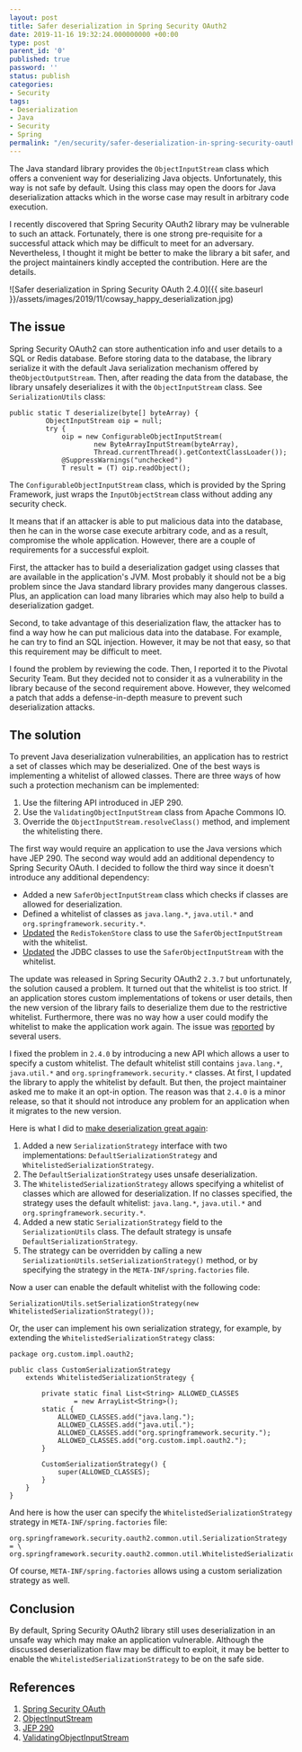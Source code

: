 ```yaml
---
layout: post
title: Safer deserialization in Spring Security OAuth2
date: 2019-11-16 19:32:24.000000000 +00:00
type: post
parent_id: '0'
published: true
password: ''
status: publish
categories:
- Security
tags:
- Deserialization
- Java
- Security
- Spring
permalink: "/en/security/safer-deserialization-in-spring-security-oauth.html"
---
```

The Java standard library provides the `ObjectInputStream` class which offers a convenient way for deserializing Java objects. Unfortunately, this way is not safe by default. Using this class may open the doors for Java deserialization attacks which in the worse case may result in arbitrary code execution.

I recently discovered that Spring Security OAuth2 library may be vulnerable to such an attack. Fortunately, there is one strong pre-requisite for a successful attack which may be difficult to meet for an adversary. Nevertheless, I thought it might be better to make the library a bit safer, and the project maintainers kindly accepted the contribution. Here are the details.

![Safer deserialization in Spring Security OAuth 2.4.0]({{ site.baseurl }}/assets/images/2019/11/cowsay_happy_deserialization.jpg)

  
  


## The issue

Spring Security OAuth2 can store authentication info and user details to a SQL or Redis database. Before storing data to the database, the library serialize it with the default Java serialization mechanism offered by the`ObjectOutputStream`. Then, after reading the data from the database, the library unsafely deserializes it with the `ObjectInputStream` class. See `SerializationUtils` class:

```
public static T deserialize(byte[] byteArray) {
         ObjectInputStream oip = null;
         try {
             oip = new ConfigurableObjectInputStream(
                     new ByteArrayInputStream(byteArray),
                     Thread.currentThread().getContextClassLoader());
             @SuppressWarnings("unchecked")
             T result = (T) oip.readObject();
```

The `ConfigurableObjectInputStream` class, which is provided by the Spring Framework, just wraps the `InputObjectStream` class without adding any security check.

It means that if an attacker is able to put malicious data into the database, then he can in the worse case execute arbitrary code, and as a result, compromise the whole application. However, there are a couple of requirements for a successful exploit.

First, the attacker has to build a deserialization gadget using classes that are available in the application's JVM. Most probably it should not be a big problem since the Java standard library provides many dangerous classes. Plus, an application can load many libraries which may also help to build a deserialization gadget.

Second, to take advantage of this deserialization flaw, the attacker has to find a way how he can put malicious data into the database. For example, he can try to find an SQL injection. However, it may be not that easy, so that this requirement may be difficult to meet.

I found the problem by reviewing the code. Then, I reported it to the Pivotal Security Team. But they decided not to consider it as a vulnerability in the library because of the second requirement above. However, they welcomed a patch that adds a defense-in-depth measure to prevent such deserialization attacks.

## The solution

To prevent Java deserialization vulnerabilities, an application has to restrict a set of classes which may be deserialized. One of the best ways is implementing a whitelist of allowed classes. There are three ways of how such a protection mechanism can be implemented:

1. Use the filtering API introduced in JEP 290.
2. Use the `ValidatingObjectInputStream` class from Apache Commons IO.
3. Override the `ObjectInputStream.resolveClass()` method, and implement the whitelisting there.

The first way would require an application to use the Java versions which have JEP 290. The second way would add an additional dependency to Spring Security OAuth. I decided to follow the third way since it doesn't introduce any additional dependency:

- Added a new `SaferObjectInputStream` class which checks if classes are allowed for deserialization.
- Defined a whitelist of classes as `java.lang.*`, `java.util.*` and `org.springframework.security.*`.
- [Updated](https://github.com/spring-projects/spring-security-oauth/pull/1703) the `RedisTokenStore` class to use the `SaferObjectInputStream` with the whitelist.
- [Updated](https://github.com/spring-projects/spring-security-oauth/pull/1760) the JDBC classes to use the `SaferObjectInputStream` with the whitelist.

The update was released in Spring Security OAuth2 `2.3.7` but unfortunately, the solution caused a problem. It turned out that the whitelist is too strict. If an application stores custom implementations of tokens or user details, then the new version of the library fails to deserialize them due to the restrictive whitelist. Furthermore, there was no way how a user could modify the whitelist to make the application work again. The issue was [reported](https://github.com/spring-projects/spring-security-oauth/issues/1759#issuecomment-543076614) by several users.

I fixed the problem in `2.4.0` by introducing a new API which allows a user to specify a custom whitelist. The default whitelist still contains `java.lang.*`, `java.util.*` and `org.springframework.security.*` classes. At first, I updated the library to apply the whitelist by default. But then, the project maintainer asked me to make it an opt-in option. The reason was that `2.4.0` is a minor release, so that it should not introduce any problem for an application when it migrates to the new version.

Here is what I did to [make deserialization great again](https://github.com/spring-projects/spring-security-oauth/pull/1784):

1. Added a new `SerializationStrategy` interface with two implementations: `DefaultSerializationStrategy` and `WhitelistedSerializationStrategy`.
2. The `DefaultSerializationStrategy` uses unsafe deserialization.
3. The `WhitelistedSerializationStrategy` allows specifying a whitelist of classes which are allowed for deserialization. If no classes specified, the strategy uses the default whitelist: `java.lang.*`, `java.util.*` and `org.springframework.security.*`.
4. Added a new static `SerializationStrategy` field to the `SerializationUtils` class. The default strategy is unsafe `DefaultSerializationStrategy`.
5. The strategy can be overridden by calling a new `SerializationUtils.setSerializationStrategy()` method, or by specifying the strategy in the `META-INF/spring.factories` file.

Now a user can enable the default whitelist with the following code:

```
SerializationUtils.setSerializationStrategy(new WhitelistedSerializationStrategy());
```

Or, the user can implement his own serialization strategy, for example, by extending the `WhitelistedSerializationStrategy` class:

```
package org.custom.impl.oauth2;

public class CustomSerializationStrategy
    extends WhitelistedSerializationStrategy {

        private static final List<String> ALLOWED_CLASSES 
                = new ArrayList<String>();
        static {
            ALLOWED_CLASSES.add("java.lang.");
            ALLOWED_CLASSES.add("java.util.");
            ALLOWED_CLASSES.add("org.springframework.security.");
            ALLOWED_CLASSES.add("org.custom.impl.oauth2.");
        }

        CustomSerializationStrategy() {
            super(ALLOWED_CLASSES);
        }
    }
}
```

And here is how the user can specify the `WhitelistedSerializationStrategy` strategy in `META-INF/spring.factories` file:

```
org.springframework.security.oauth2.common.util.SerializationStrategy = \
org.springframework.security.oauth2.common.util.WhitelistedSerializationStrategy
```

Of course, `META-INF/spring.factories` allows using a custom serialization strategy as well.

## Conclusion

By default, Spring Security OAuth2 library still uses deserialization in an unsafe way which may make an application vulnerable. Although the discussed deserialization flaw may be difficult to exploit, it may be better to enable the `WhitelistedSerializationStrategy` to be on the safe side.

## References

1. [Spring Security OAuth](https://github.com/spring-projects/spring-security-oauth)
2. [ObjectInputStream](https://docs.oracle.com/javase/8/docs/api/java/io/ObjectInputStream.html)
3. [JEP 290](https://openjdk.java.net/jeps/290)
4. [ValidatingObjectInputStream](https://commons.apache.org/proper/commons-io/javadocs/api-2.5/org/apache/commons/io/serialization/ValidatingObjectInputStream.html)


